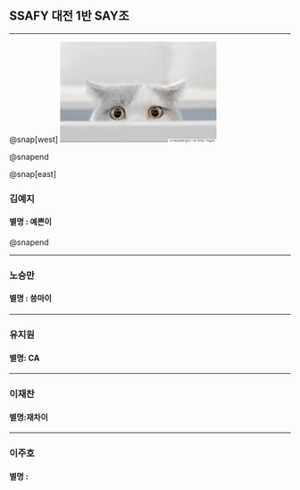 
## SSAFY 대전 1반 SAY조
---
@snap[west]
![cat](./img/cat.jpg)

@snapend

@snap[east]

### 김예지

#### 별명 : 예쁜이
@snapend


---

### 노승만

#### 별명 : 씅마이

---

### 유지원

#### 별명: CA

---

### 이재찬

#### 별명:재차이

---

### 이주호

#### 별명 : 


